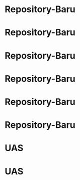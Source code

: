 # Repository-Baru
# Repository-Baru
# Repository-Baru
# Repository-Baru
# Repository-Baru
# Repository-Baru
# UAS
# UAS
